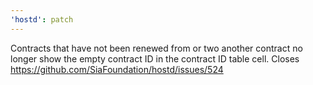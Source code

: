 ```yaml
---
'hostd': patch
---
```


Contracts that have not been renewed from or two another contract no longer show the empty contract ID in the contract ID table cell. Closes https://github.com/SiaFoundation/hostd/issues/524
